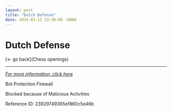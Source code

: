 ```yaml
---
layout: post
title: "Dutch Defense"
date: 2024-03-11 23:30:09 -0000
---
```

Dutch Defense
==============

[<- go back](Chess openings)
***
*[For more information, click here](https://www.thechesswebsite.com/dutch-defense/)*

Bot Protection Firewall

Blocked because of Malicious Activities

Reference ID: 23929749365ef860c5e46b

